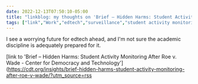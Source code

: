 ---date: 2022-12-13T07:50:10-05:00title: "linkblog: my thoughts on 'Brief – Hidden Harms: Student Activity Monitoring After Roe v. Wade - Center for Democracy and Technology'"tags: ["link","Work","edtech","surveillance","student activity monitoring"]---I see a worrying future for edtech ahead, and I'm not sure the academic discipline is adequately prepared for it.   [link to 'Brief – Hidden Harms: Student Activity Monitoring After Roe v. Wade - Center for Democracy and Technology'](https://cdt.org/insights/brief-hidden-harms-student-activity-monitoring-after-roe-v-wade/?utm_source=rss